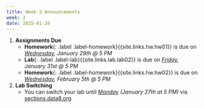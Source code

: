 ```yaml
---
title: Week 2 Announcements
week: 2
date: 2025-01-26
---
```


1. **Assignments Due**
    * **Homework**{: .label .label-homework}{{site.links.hw.hw01}} is due on *<u>Wednesday</u>, January 29th @ 5 PM*
    * **Lab**{: .label .label-lab}{{site.links.lab.lab02}} is due on *<u>Friday</u>, January 31st @ 5 PM*
    * **Homework**{: .label .label-homework}{{site.links.hw.hw02}} is due on *<u>Wednesday</u>, February 5th @ 5 PM*
2. **Lab Switching**
    * You can switch your lab until *<u>Monday</u> (January 27th at 5 PM)* via [sections.data8.org](https://sections.data8.org/)
